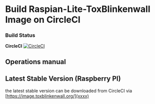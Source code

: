 # Build Raspian-Lite-ToxBlinkenwall Image on CircleCI

### Build Status

**CircleCI** [![CircleCI](https://circleci.com/gh/Zoxcore/ToxBlinkenwall_raspi_lite_image/tree/release.svg?style=svg)](https://circleci.com/gh/Zoxcore/ToxBlinkenwall_raspi_lite_image/tree/toxproxy_01)<br>

## Operations manual

## Latest Stable Version (Raspberry PI)

the latest stable version can be downloaded from CircleCI via [https://image.toxblinkenwall.org/](xxxx)

